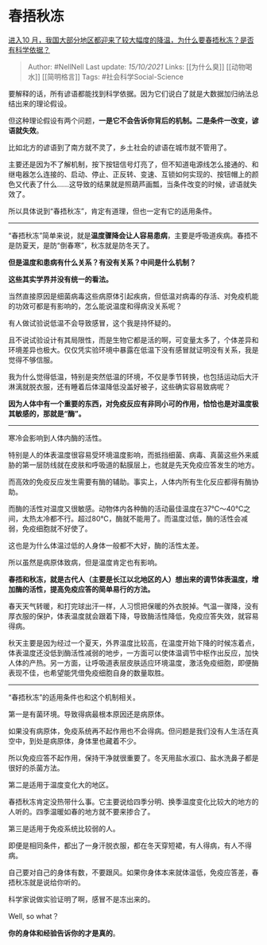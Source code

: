 # 春捂秋冻
[进入10 月，我国大部分地区都迎来了较大幅度的降温，为什么要春捂秋冻？是否有科学依据？](https://www.zhihu.com/question/491641119/answer/2171687505)

> Author: #NellNell 
Last update: *15/10/2021* 
Links: [[为什么臭]] [[动物喝水]] [[简明格言]] 
Tags: #社会科学Social-Science 
  

要解释的话，所有谚语都能找到科学依据。因为它们说白了就是大数据加归纳法总结出来的理论假设。

但这种理论假设有两个问题，**一是它不会告诉你背后的机制。二是条件一改变，谚语就失效**。

比如北方的谚语到了南方就不灵了，乡土社会的谚语在城市就不管用了。

主要还是因为不了解机制，按下按钮信号灯亮了，但不知道电源线怎么接通的、和继电器怎么连接的、启动、停止、正反转、变速、互锁如何实现的、按钮帽上的颜色又代表了什么……这导致的结果就是照葫芦画瓢，当条件改变的时候，谚语就失效了。

所以具体说到“春捂秋冻”，肯定有道理，但也一定有它的适用条件。

---

“春捂秋冻”简单来说，就是**温度骤降会让人容易患病**，主要是呼吸道疾病。春捂不是防夏天，是防“倒春寒”，秋冻就是防冬天了。

**但是温度和患病有什么关系？有没有关系？中间是什么机制？**

**这些其实学界并没有统一的看法。**

当然直接原因是细菌病毒这些病原体引起疾病，但低温对病毒的存活、对免疫机能的功效可都是有影响的，怎么能说温度和得病没关系呢？

有人做试验说低温不会导致感冒，这个我是持怀疑的。

且不说试验设计有其局限性，而是生物它都是活的啊，可变量太多了，个体差异和环境差异也极大。仅仅凭实验环境中暴露在低温下没有感冒就证明没有关系，我是觉得不够信服。

我为什么觉得低温，特别是突然低温的环境，不仅是季节转换，也包括运动后大汗淋漓就脱衣服，还有睡着后体温降低没盖好被子，这些确实容易致病呢？

**因为人体中有一个重要的东西，对免疫反应有非同小可的作用，恰恰也是对温度极其敏感的，那就是“酶”。**

---

寒冷会影响到人体内酶的活性。

特别是人的体表温度很容易受环境温度影响，而抵挡细菌、病毒、真菌这些外来威胁的第一层防线就在皮肤和呼吸道的黏膜层上，也就是先天免疫应答发生的地方。

而高效的免疫反应发生需要有酶的辅助。事实上，人体内所有生化反应都得有酶协助。

而酶的活性对温度又很敏感。动物体内各种酶的活动最佳温度在37℃～40℃之间，太热太冷都不行。超过80℃，酶就不能用了。而温度过低，酶的活性会减弱，免疫细胞就不好使了。

这也是为什么体温过低的人身体一般都不大好，酶的活性太差。

所以虽然是病原体致病，但是温度肯定也有影响。

**春捂和秋冻，就是古代人（主要是长江以北地区的人）想出来的调节体表温度，增加酶的活性，提高免疫应答的简单易行的方法。**

春天天气转暖，和打完球出汗一样，人习惯把保暖的外衣脱掉。气温一骤降，没有厚衣服的保护，体表温度就会跟着下降，导致酶活性降低，免疫应答失效，就容易得病。

秋天主要是因为经过一个夏天，外界温度比较高，在温度开始下降的时候冻着点，体表温度还没低到酶活性减弱的地步，一方面可以使体温调节中枢作出反应，加快人体的产热。另一方面，让呼吸道表层皮肤适应环境温度，激活免疫细胞，即便酶表现不佳，也希望能凭借免疫细胞自身的数量取胜。

---

“春捂秋冻”的适用条件也和这个机制相关。

第一是有菌环境。导致得病最根本原因还是病原体。

如果没有病原体，免疫系统再不起作用也不会得病。但问题是我们没有人生活在真空中，到处是病原体，身体里也藏着不少。

所以免疫应答不起作用，保持干净就很重要了。冬天用盐水淑口、盐水洗鼻子都是很好的杀菌方法。

第二是适用于温度变化大的地区。

春捂秋冻肯定没热带什么事。它主要说给四季分明、换季温度变化比较大的地方的人听的。四季温暖如春的地方就不要来掺合了。

第三是适用于免疫系统比较弱的人。

即便是相同条件，都出了一身汗脱衣服，都在冬天穿短裙，有人得病，有人不得病。

自己要对自己的身体有数，不要跟风。如果你身体本来就体温低，免疫应答差，春捂秋冻就是说给你听的。

科学家说做实验证明了啊，感冒不是冻出来的。

Well, so what？

**你的身体和经验告诉你的才是真的**。